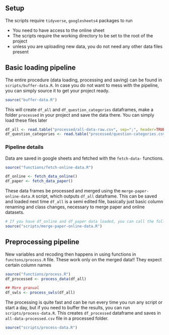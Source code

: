 ## Setup

The scripts require `tidyverse`, `googlesheets4` packages to run
- You need to have access to the online sheet
- The scripts require the working directory to be set to the root of the project
- unless you are uploading new data, you do not need any other data files present


## Basic loading pipeline

The entire procedure (data loading, processing and saving) can be found in `scripts/buffer-data.R`.
In case you do not want to mess with the pipeline, you can simply source it to get your project ready.

```r
source("buffer-data.R")
```

This will create `df_all` and `df_question_categories` dataframes, make a folder `processed`
in your project and save the data there. You can simply load these files later

```r
df_all <- read.table("processed/all-data-raw.csv", sep=";", header=TRUE)
df_question_categories <- read.table("processed/question-categories.csv", sep=";", header=TRUE)
```

### Pipeline details
Data are saved in google sheets and fetched with the `fetch-data-` functions.

```r
source("functions/fetch-online-data.R")

df_online <- fetch_data_online()
df_paper <- fetch_data_paper()
```

These data frames be processed and merged using the `merge-paper-online-data.R` script,
which outputs `df_all` dataframe. This can be saved and loaded next time `df_all` is 
a semi edited file, basically just basic column renaming and class changes,
necessary to merge paper and online datasets.

```r
# If you have df_online and df_paper data loaded, you can call the following script
source("scripts/merge-paper-online-data.R")
```

## Preprocessing pipeline

New variables and recoding then happens in using functions in `functons/process.R` file.
These work only on the merged data!! They expect certain column names

```r
source("functions/process.R")
df_processed <- process_data(df_all)

## More granual
df_swls <- process_swls(df_all)
```

The processing is quite fast and can be run every time you run any script or start a day, 
but if you need to buffer the results, you can run `scripts/process-data.R`. This creates 
`df_processed` dataframe and saves in `all-data-processed.csv` file in a processed folder.

```r
source("scripts/process-data.R")
```
